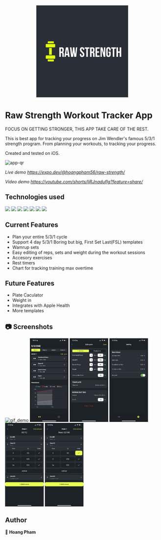 <!-- Logo -->
<p align="center">
  <img width="300" src="./assets/icon.png">
</p>

# Raw Strength Workout Tracker App

FOCUS ON GETTING STRONGER, THIS APP TAKE CARE OF THE REST.

This is best app for tracking your progress on Jim Wendler's famous 5/3/1 strength program. From planning your workouts, to tracking your progress.

Created and tested on iOS.

<img src="https://qr.expo.dev/expo-go?owner=hoangpham56&slug=raw-strength&releaseChannel=default&host=exp.host" alt="app-qr" width="25%">

_Live demo <https://expo.dev/@hoangpham56/raw-strength/>_

_Video demo <https://youtube.com/shorts/ljRJnadufIg?feature=share/>_

## Technologies used

<p>
  <img src="https://img.shields.io/badge/React_Native-20232A?style=for-the-badge&logo=react&logoColor=61DAFB" />
  <img src="https://img.shields.io/badge/Redux-593D88?style=for-the-badge&logo=redux&logoColor=white" />
  <img src="https://img.shields.io/badge/JavaScript-323330?style=for-the-badge&logo=javascript&logoColor=F7DF1E" />
  <img src="https://img.shields.io/badge/HTML5-E34F26?style=for-the-badge&logo=html5&logoColor=white" />
  <img src="https://img.shields.io/badge/Tailwind_CSS-38B2AC?style=for-the-badge&logo=tailwind-css&logoColor=white" />
  <img src="https://img.shields.io/badge/iOS-000000?style=for-the-badge&logo=ios&logoColor=white" />
  <img src="https://img.shields.io/badge/Expo-1B1F23?style=for-the-badge&logo=expo&logoColor=white" />
</p>


## Current Features

- Plan your entire 5/3/1 cycle
- Support 4 day 5/3/1 Boring but big, First Set Last(FSL) templates
- Wamrup sets
- Easy editing of reps, sets and weight during the workout sessions
- Accesory exercises
- Rest timers
- Chart for tracking training max overtime 

## Future Features

- Plate Caculator
- Weight in
- Integrates with Apple Health
- More templates

## 📷 Screenshots

<p>
  <img src="./assets/demo/demo_gif1.gif" alt="gif_demo" width="25%">
  <img src="./assets/demo/home.jpg" alt="screenshots-home-screen" width="25%">
  <img src="./assets/demo/edit_cycle.jpg" alt="screenshots-edit_cycle-screen" width="25%">
  <img src="./assets/demo/setting.jpg" alt="screenshots-setting-screen" width="25%">
  <img src="./assets/demo/workout1.jpg" alt="screenshots-workout-screen" width="25%">
  <img src="./assets/demo/workout_rest_timer.jpg" alt="screenshots-workout_rest_timer-screen" width="25%">
</p>

## Author

🎉 **Hoang Pham**